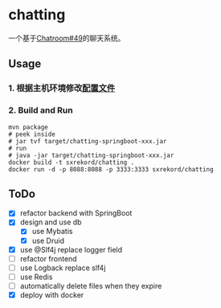 # chatting
一个基于[Chatroom#49](https://github.com/Kanarienvogels/Chatroom/pull/49)的聊天系统。

## Usage
### 1. 根据主机环境修改[配置文件](src/main/resources/application.yml)
### 2. Build and Run
```shell
mvn package
# peek inside
# jar tvf target/chatting-springboot-xxx.jar
# run
# java -jar target/chatting-springboot-xxx.jar
docker build -t sxrekord/chatting .
docker run -d -p 8088:8088 -p 3333:3333 sxrekord/chatting
```

## ToDo
- [x] refactor backend with SpringBoot
- [x] design and use db
  - [x] use Mybatis
  - [x] use Druid
- [x] use @Slf4j replace logger field
- [ ] refactor frontend
- [ ] use Logback replace slf4j
- [ ] use Redis
- [ ] automatically delete files when they expire
- [x] deploy with docker
